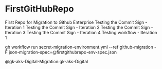 # FirstGitHubRepo
First Repo for Migration to Github Enterprise
Testing the Commit Sign - Iteration 1
Testing the Commit Sign - Iteration 2
Testing the Commit Sign - Iteration 3
Testing the Commit Sign - Iteration 4
Testing workflow - Iteration 1


gh workflow run secret-migration-environment.yml --ref github-migration -F json-migration-spec=@firstgithubrepo-env-spec.json

@gk-aks-Digital-Migration
gk-aks-Digital
